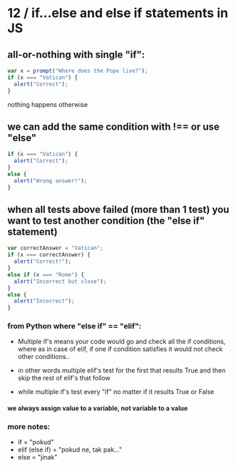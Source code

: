 # 12 / if...else and else if statements in JS

## all-or-nothing with single "if":

```js
var x = prompt("Where does the Pope live?");
if (x === "Vatican") {
  alert("Correct");
}
```

nothing happens otherwise
## we can add the same condition with !== or use "else"
```js
if (x === "Vatican") {
  alert("Correct");
}
else {
  alert("Wrong answer!");
}
```
## when all tests above failed (more than 1 test) you want to test another condition (the "else if" statement)
```js
var correctAnswer = "Vatican";
if (x === correctAnswer) {
  alert("Correct!");
}
else if (x === "Rome") {
  alert("Incorrect but close");
}
else {
  alert("Incorrect");
}
```


### from Python where "else if" == "elif":
- Multiple if's means your code would go and check all the if conditions, where as in case of elif, if one if condition satisfies it would not check other conditions..

- in other words multiple elif's test for the first that results True and then skip the rest of elif's that follow
- while multiple if's test every "if" no matter if it results True or False 

#### we always assign value to a variable, not variable to a value

### more notes:
- if = "pokud"
- elif (else if) = "pokud ne, tak pak..."
- else = "jinak"